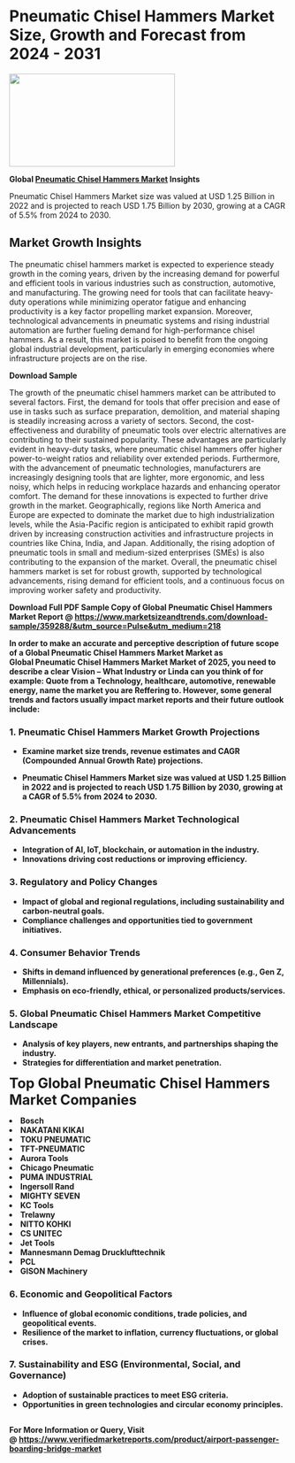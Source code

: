 <H1>Pneumatic Chisel Hammers Market Size, Growth and Forecast from 2024 - 2031</H1><img class="aligncenter size-medium wp-image-584254" src="https://thirdeyenews.in/wp-content/uploads/2024/09/Global-Market-Research-300x168.jpeg" alt="" width="300" height="168" /><p><strong>Global&nbsp;<a href="https://www.marketsizeandtrends.com/download-sample/359288/&amp;utm_source=Pulse&amp;utm_medium=218">Pneumatic Chisel Hammers Market</a> Insights</strong></p><p>Pneumatic Chisel Hammers Market size was valued at USD 1.25 Billion in 2022 and is projected to reach USD 1.75 Billion by 2030, growing at a CAGR of 5.5% from 2024 to 2030.</p><p><h2>Market Growth Insights</h2> <p>The pneumatic chisel hammers market is expected to experience steady growth in the coming years, driven by the increasing demand for powerful and efficient tools in various industries such as construction, automotive, and manufacturing. The growing need for tools that can facilitate heavy-duty operations while minimizing operator fatigue and enhancing productivity is a key factor propelling market expansion. Moreover, technological advancements in pneumatic systems and rising industrial automation are further fueling demand for high-performance chisel hammers. As a result, this market is poised to benefit from the ongoing global industrial development, particularly in emerging economies where infrastructure projects are on the rise.</p> <p><strong>Download Sample</strong></p> <p>The growth of the pneumatic chisel hammers market can be attributed to several factors. First, the demand for tools that offer precision and ease of use in tasks such as surface preparation, demolition, and material shaping is steadily increasing across a variety of sectors. Second, the cost-effectiveness and durability of pneumatic tools over electric alternatives are contributing to their sustained popularity. These advantages are particularly evident in heavy-duty tasks, where pneumatic chisel hammers offer higher power-to-weight ratios and reliability over extended periods. Furthermore, with the advancement of pneumatic technologies, manufacturers are increasingly designing tools that are lighter, more ergonomic, and less noisy, which helps in reducing workplace hazards and enhancing operator comfort. The demand for these innovations is expected to further drive growth in the market. Geographically, regions like North America and Europe are expected to dominate the market due to high industrialization levels, while the Asia-Pacific region is anticipated to exhibit rapid growth driven by increasing construction activities and infrastructure projects in countries like China, India, and Japan. Additionally, the rising adoption of pneumatic tools in small and medium-sized enterprises (SMEs) is also contributing to the expansion of the market. Overall, the pneumatic chisel hammers market is set for robust growth, supported by technological advancements, rising demand for efficient tools, and a continuous focus on improving worker safety and productivity.</p> <p><strong></p><p><span class=""><strong>Download Full PDF Sample Copy of Global Pneumatic Chisel Hammers Market Report</strong> @ <a href="https://www.marketsizeandtrends.com/download-sample/359288/&amp;utm_source=Pulse&amp;utm_medium=218" target="_blank">https://www.marketsizeandtrends.com/download-sample/359288/&amp;utm_source=Pulse&amp;utm_medium=218</a></span></p><p>In order to make an accurate and perceptive description of future scope of a Global&nbsp;Pneumatic Chisel Hammers Market Market as Global&nbsp;Pneumatic Chisel Hammers Market Market of 2025, you need to describe a clear Vision &ndash; What Industry or Linda can you think of for example: Quote from a Technology, healthcare, automotive, renewable energy, name the market you are Reffering to. However, some general trends and factors usually impact market reports and their future outlook include:</p><h3>1.&nbsp;<strong>Pneumatic Chisel Hammers Market Growth Projections</strong></h3><ul><li>Examine market size trends, revenue estimates and CAGR (Compounded Annual Growth Rate) projections.</li><li><p>Pneumatic Chisel Hammers Market size was valued at USD 1.25 Billion in 2022 and is projected to reach USD 1.75 Billion by 2030, growing at a CAGR of 5.5% from 2024 to 2030.</p></li></ul><h3>2.&nbsp;<strong>Pneumatic Chisel Hammers Market Technological Advancements</strong></h3><ul><li>Integration of AI, IoT, blockchain, or automation in the industry.</li><li>Innovations driving cost reductions or improving efficiency.</li></ul><h3>3.&nbsp;<strong>Regulatory and Policy Changes</strong></h3><ul><li>Impact of global and regional regulations, including sustainability and carbon-neutral goals.</li><li>Compliance challenges and opportunities tied to government initiatives.</li></ul><h3>4.&nbsp;<strong>Consumer Behavior Trends</strong></h3><ul><li>Shifts in demand influenced by generational preferences (e.g., Gen Z, Millennials).</li><li>Emphasis on eco-friendly, ethical, or personalized products/services.</li></ul><h3>5.&nbsp;<strong>Global Pneumatic Chisel Hammers Market Competitive Landscape</strong></h3><ul><li>Analysis of key players, new entrants, and partnerships shaping the industry.</li><li>Strategies for differentiation and market penetration.</li></ul><p data-pm-slice="1 1 []"><span style="color: inherit; font-family: inherit; font-size: 25px;">Top Global Pneumatic Chisel Hammers Market Companies</span></p><div class="" data-test-id=""><p><li>Bosch</li><li> NAKATANI KIKAI</li><li> TOKU PNEUMATIC</li><li> TFT-PNEUMATIC</li><li> Aurora Tools</li><li> Chicago Pneumatic</li><li> PUMA INDUSTRIAL</li><li> Ingersoll Rand</li><li> MIGHTY SEVEN</li><li> KC Tools</li><li> Trelawny</li><li> NITTO KOHKI</li><li> CS UNITEC</li><li> Jet Tools</li><li> Mannesmann Demag Drucklufttechnik</li><li> PCL</li><li> GISON Machinery</li></p></div><h3>6.&nbsp;<strong>Economic and Geopolitical Factors</strong></h3><ul><li>Influence of global economic conditions, trade policies, and geopolitical events.</li><li>Resilience of the market to inflation, currency fluctuations, or global crises.</li></ul><h3>7.&nbsp;<strong>Sustainability and ESG (Environmental, Social, and Governance)</strong></h3><ul><li>Adoption of sustainable practices to meet ESG criteria.</li><li>Opportunities in green technologies and circular economy principles.</li></ul><h2><strong style="font-size: 14px;">For More Information or Query, Visit @&nbsp;</strong><a style="background-color: #ffffff; font-size: 14px;" href="https://www.marketsizeandtrends.com/report/pneumatic-chisel-hammers-market/" target="_blank">https://www.verifiedmarketreports.com/product/airport-passenger-boarding-bridge-market</a></h2>
